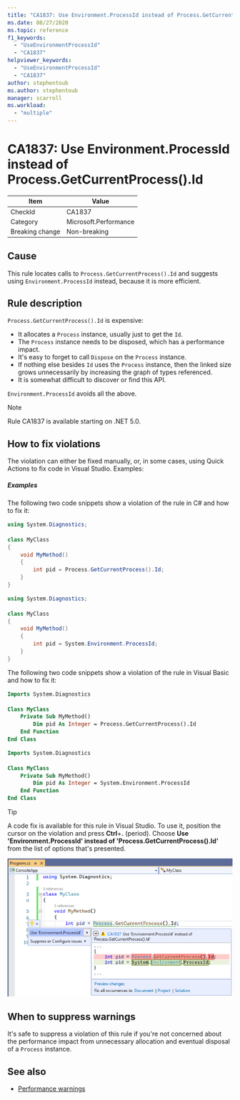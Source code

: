 ```yaml
---
title: "CA1837: Use Environment.ProcessId instead of Process.GetCurrentProcess().Id"
ms.date: 08/27/2020
ms.topic: reference
f1_keywords:
  - "UseEnvironmentProcessId"
  - "CA1837"
helpviewer_keywords:
  - "UseEnvironmentProcessId"
  - "CA1837"
author: stephentoub
ms.author: stephentoub
manager: scarroll
ms.workload:
  - "multiple"
---
```

# CA1837: Use Environment.ProcessId instead of Process.GetCurrentProcess().Id

|Item|Value|
|-|-|
|CheckId|CA1837
|Category|Microsoft.Performance|
|Breaking change|Non-breaking|

## Cause

This rule locates calls to `Process.GetCurrentProcess().Id` and suggests using `Environment.ProcessId` instead, because it is more efficient.

## Rule description

`Process.GetCurrentProcess().Id` is expensive:

- It allocates a `Process` instance, usually just to get the `Id`.
- The `Process` instance needs to be disposed, which has a performance impact.
- It's easy to forget to call `Dispose` on the `Process` instance.
- If nothing else besides `Id` uses the `Process` instance, then the linked size grows unnecessarily by increasing the graph of types referenced.
- It is somewhat difficult to discover or find this API.

`Environment.ProcessId` avoids all the above.

> [!NOTE]
> Rule CA1837 is available starting on .NET 5.0.

## How to fix violations

The violation can either be fixed manually, or, in some cases, using Quick Actions to fix code in Visual Studio. Examples:

##### Examples

The following two code snippets show a violation of the rule in C# and how to fix it:

```cs
using System.Diagnostics;

class MyClass
{
    void MyMethod()
    {
        int pid = Process.GetCurrentProcess().Id;
    }
}
```

```cs
using System.Diagnostics;

class MyClass
{
    void MyMethod()
    {
        int pid = System.Environment.ProcessId;
    }
}
```

The following two code snippets show a violation of the rule in Visual Basic and how to fix it:

```vb
Imports System.Diagnostics

Class MyClass
    Private Sub MyMethod()
        Dim pid As Integer = Process.GetCurrentProcess().Id
    End Function
End Class
```

```vb
Imports System.Diagnostics

Class MyClass
    Private Sub MyMethod()
        Dim pid As Integer = System.Environment.ProcessId
    End Function
End Class
```

> [!TIP]
> A code fix is available for this rule in Visual Studio. To use it, position the cursor on the violation and press **Ctrl**+**.** (period). Choose **Use 'Environment.ProcessId' instead of 'Process.GetCurrentProcess().Id'** from the list of options that's presented.
>
> ![Code fix for CA1837 - Use 'Environment.ProcessId' instead of 'Process.GetCurrentProcess().Id'](media/ca1837-codefix.png)

## When to suppress warnings

It's safe to suppress a violation of this rule if you're not concerned about the performance impact from unnecessary allocation and eventual disposal of a `Process` instance.

## See also

- [Performance warnings](../code-quality/performance-warnings.md)

